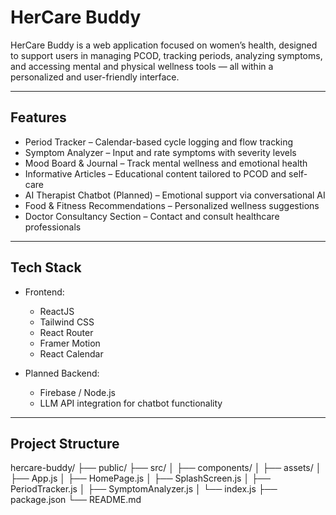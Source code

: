 # HerCare Buddy

HerCare Buddy is a web application focused on women’s health, designed to support users in managing PCOD, tracking periods, analyzing symptoms, and accessing mental and physical wellness tools — all within a personalized and user-friendly interface.

---

## Features

- Period Tracker – Calendar-based cycle logging and flow tracking  
- Symptom Analyzer – Input and rate symptoms with severity levels  
- Mood Board & Journal – Track mental wellness and emotional health  
- Informative Articles – Educational content tailored to PCOD and self-care  
- AI Therapist Chatbot (Planned) – Emotional support via conversational AI  
- Food & Fitness Recommendations – Personalized wellness suggestions  
- Doctor Consultancy Section – Contact and consult healthcare professionals

---

## Tech Stack

- Frontend:  
  - ReactJS  
  - Tailwind CSS  
  - React Router  
  - Framer Motion  
  - React Calendar

- Planned Backend:  
  - Firebase / Node.js  
  - LLM API integration for chatbot functionality

---

## Project Structure

hercare-buddy/
├── public/
├── src/
│ ├── components/
│ ├── assets/
│ ├── App.js
│ ├── HomePage.js
│ ├── SplashScreen.js
│ ├── PeriodTracker.js
│ ├── SymptomAnalyzer.js
│ └── index.js
├── package.json
└── README.md

